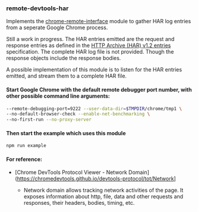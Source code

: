 ### remote-devtools-har

Implements the [chrome-remote-interface](https://github.com/cyrus-and/chrome-remote-interface) module to gather HAR log entries from a seperate Google Chrome process.

Still a work in progress. The HAR entries emitted are the request and response entries as defined in the [HTTP Archive (HAR) v1.2 entries](https://github.com/ahmadnassri/har-spec/blob/master/versions/1.2.md#entries) specification. The complete HAR log file is not provided. Though the response objects include the response bodies.

A possible implementation of this module is to listen for the HAR entries emitted, and stream them to a complete HAR file.

#### Start Google Chrome with the default remote debugger port number, with other possible command line arguments:

```bash
--remote-debugging-port=9222 --user-data-dir=$TMPDIR/chrome/tmp1 \
--no-default-browser-check --enable-net-benchmarking \
--no-first-run --no-proxy-server
```

#### Then start the example which uses this module
```bash
npm run example
```

#### For reference:
* [Chrome DevTools Protocol Viewer - Network Domain](https://chromedevtools.github.io/devtools-protocol/tot/Network] 

  * Network domain allows tracking network activities of the page. It exposes information about http, file, data and other requests and responses, their headers, bodies, timing, etc. 
